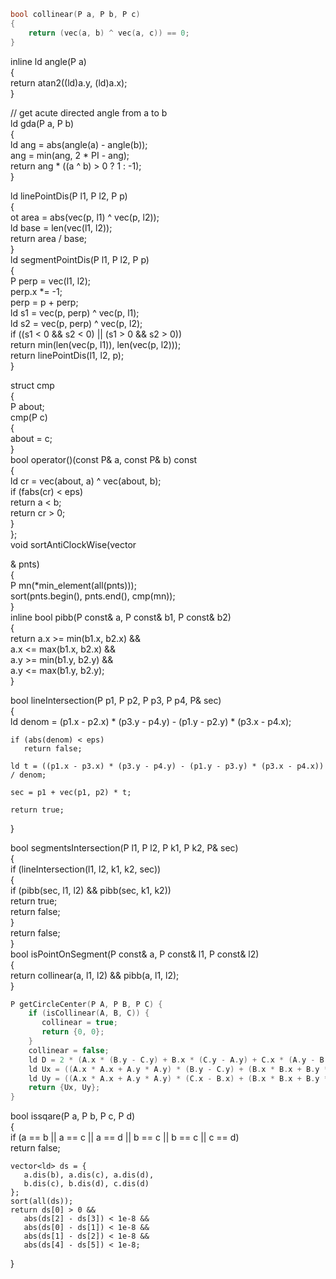 
```cpp
bool collinear(P a, P b, P c)  
{  
    return (vec(a, b) ^ vec(a, c)) == 0;  
}
```
inline ld angle(P a)  
{  
    return atan2((ld)a.y, (ld)a.x);  
}  

// get acute directed angle from a to b  
ld gda(P a, P b)  
{  
    ld ang = abs(angle(a) - angle(b));  
    ang = min(ang, 2 * PI - ang);  
    return ang * ((a ^ b) > 0 ? 1 : -1);  
}

ld linePointDis(P l1, P l2, P p)  
{  
    ot area = abs(vec(p, l1) ^ vec(p, l2));  
    ld base = len(vec(l1, l2));  
    return area / base;  
}  
ld segmentPointDis(P l1, P l2, P p)  
{  
    P perp = vec(l1, l2);  
    perp.x *= -1;  
    perp = p + perp;  
    ld s1 = vec(p, perp) ^ vec(p, l1);  
    ld s2 = vec(p, perp) ^ vec(p, l2);  
    if ((s1 < 0 && s2 < 0) || (s1 > 0 && s2 > 0))  
       return min(len(vec(p, l1)), len(vec(p, l2)));  
    return linePointDis(l1, l2, p);  
}  

struct cmp  
{  
    P about;  
    cmp(P c)  
    {  
       about = c;  
    }  
    bool operator()(const P& a, const P& b) const  
    {  
       ld cr = vec(about, a) ^ vec(about, b);  
       if (fabs(cr) < eps)  
          return a < b;  
       return cr > 0;  
    }  
};  
void sortAntiClockWise(vector<P>& pnts)  
{  
    P mn(*min_element(all(pnts)));  
    sort(pnts.begin(), pnts.end(), cmp(mn));  
}  
inline bool pibb(P const& a, P const& b1, P const& b2)  
{  
    return a.x >= min(b1.x, b2.x) &&  
       a.x <= max(b1.x, b2.x) &&  
       a.y >= min(b1.y, b2.y) &&  
       a.y <= max(b1.y, b2.y);  
}  
  
bool lineIntersection(P p1, P p2, P p3, P p4, P& sec)  
{  
    ld denom = (p1.x - p2.x) * (p3.y - p4.y) - (p1.y - p2.y) * (p3.x - p4.x);  
  
    if (abs(denom) < eps)  
       return false;  
  
    ld t = ((p1.x - p3.x) * (p3.y - p4.y) - (p1.y - p3.y) * (p3.x - p4.x)) / denom;  
  
    sec = p1 + vec(p1, p2) * t;  
  
    return true;  
}  
  
bool segmentsIntersection(P l1, P l2, P k1, P k2, P& sec)  
{  
    if (lineIntersection(l1, l2, k1, k2, sec))  
    {  
       if (pibb(sec, l1, l2) && pibb(sec, k1, k2))  
          return true;  
       return false;  
    }  
    return false;  
}  
bool isPointOnSegment(P const& a, P const& l1, P const& l2)  
{  
    return collinear(a, l1, l2) && pibb(a, l1, l2);  
}  

```cpp
P getCircleCenter(P A, P B, P C) {  
    if (isCollinear(A, B, C)) {  
       collinear = true;  
       return {0, 0};   
    }  
    collinear = false;  
    ld D = 2 * (A.x * (B.y - C.y) + B.x * (C.y - A.y) + C.x * (A.y - B.y));  
    ld Ux = ((A.x * A.x + A.y * A.y) * (B.y - C.y) + (B.x * B.x + B.y * B.y) * (C.y - A.y) + (C.x * C.x + C.y * C.y) * (A.y - B.y)) / D;  
    ld Uy = ((A.x * A.x + A.y * A.y) * (C.x - B.x) + (B.x * B.x + B.y * B.y) * (A.x - C.x) + (C.x * C.x + C.y * C.y) * (B.x - A.x)) / D;  
    return {Ux, Uy};  
}
```
  
bool issqare(P a, P b, P c, P d)  
{  
    if (a == b || a == c || a == d || b == c || b == c || c == d)  
       return false;  
  
    vector<ld> ds = {  
       a.dis(b), a.dis(c), a.dis(d),  
       b.dis(c), b.dis(d), c.dis(d)  
    };  
    sort(all(ds));  
    return ds[0] > 0 &&  
       abs(ds[2] - ds[3]) < 1e-8 &&  
       abs(ds[0] - ds[1]) < 1e-8 &&  
       abs(ds[1] - ds[2]) < 1e-8 &&  
       abs(ds[4] - ds[5]) < 1e-8;  
  
}